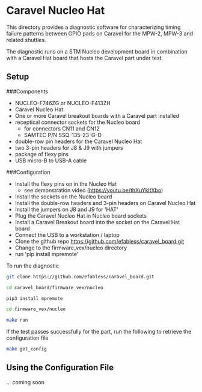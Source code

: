 # Caravel Nucleo Hat

This directory provides a diagnostic software for characterizing timing failure patterns between GPIO pads on Caravel 
for the MPW-2, MPW-3 and related shuttles.

The diagnostic runs on a STM Nucleo development board in combination with a Caravel Hat board that hosts the Caravel 
part under test.

## Setup

###Components
- NUCLEO-F746ZG or NUCLEO-F413ZH
- Caravel Nucleo Hat
- One or more Caravel breakout boards with a Caravel part installed
- receptical connector sockets for the Nucleo board
  - for connectors CN11 and CN12 
  - SAMTEC P/N SSQ-135-23-G-D
- double-row pin headers for the Caravel Nucleo Hat
- two 3-pin headers for J8 & J9 with jumpers
- package of flexy pins
- USB micro-B to USB-A cable

###Configuration
- Install the flexy pins on in the Nucleo Hat
  - see demonstration video (https://youtu.be/thXuYkltXbo)
- Install the sockets on the Nucleo board 
- Install the double-row headers and 3-pin headers on Caravel Nucleo Hat
- Install the jumpers on J8 and J9 for 'HAT'
- Plug the Caravel Nucleo Hat in Nucleo board sockets
- Install a Caravel Breakout board into the socket on the Caravel Hat board
- Connect the USB to a workstation / laptop
- Clone the github repo https://github.com/efabless/caravel_board.git
- Change to the firmware_vex/nucleo directory
- run 'pip install mpremote'

To run the diagnostic

```bash
git clone https://github.com/efabless/caravel_board.git

cd caravel_board/firmware_vex/nucleo

pip3 install mpremote

cd firmware_vex/nucleo

make run
```

If the test passes successfully for the part, run the following to retrieve the configuration file

```bash
make get_config
```

## Using the Configuration File

... coming soon